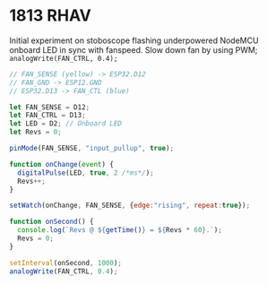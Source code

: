 # 1813 RHAV

Initial experiment on stoboscope flashing underpowered NodeMCU onboard LED in sync with fanspeed.
Slow down fan by using PWM; ```analogWrite(FAN_CTRL, 0.4);```

```javascript
// FAN_SENSE (yellow) -> ESP32.D12
// FAN_GND -> ESP12.GND
// ESP32.D13 -> FAN_CTL (blue) 

let FAN_SENSE = D12;
let FAN_CTRL = D13;
let LED = D2; // Onboard LED
let Revs = 0;

pinMode(FAN_SENSE, "input_pullup", true);

function onChange(event) {
  digitalPulse(LED, true, 2 /*ms*/);
  Revs++;
}

setWatch(onChange, FAN_SENSE, {edge:"rising", repeat:true});

function onSecond() {
  console.log(`Revs @ ${getTime()} = ${Revs * 60}.`);
  Revs = 0;
}

setInterval(onSecond, 1000);
analogWrite(FAN_CTRL, 0.4);
```
